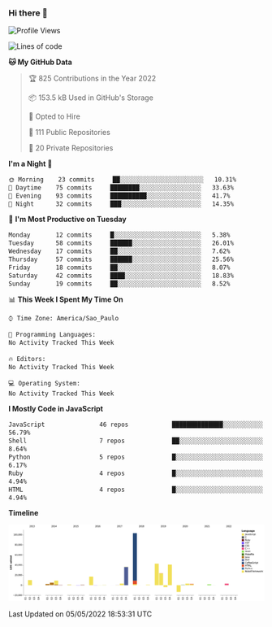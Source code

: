### Hi there 👋

<!--START_SECTION:waka-->
![Profile Views](http://img.shields.io/badge/Profile%20Views-0-blue)

![Lines of code](https://img.shields.io/badge/From%20Hello%20World%20I%27ve%20Written-294%20Thousand%20lines%20of%20code-blue)

**🐱 My GitHub Data** 

> 🏆 825 Contributions in the Year 2022
 > 
> 📦 153.5 kB Used in GitHub's Storage 
 > 
> 💼 Opted to Hire
 > 
> 📜 111 Public Repositories 
 > 
> 🔑 20 Private Repositories  
 > 
**I'm a Night 🦉** 

```text
🌞 Morning    23 commits     ██░░░░░░░░░░░░░░░░░░░░░░░   10.31% 
🌆 Daytime    75 commits     ████████░░░░░░░░░░░░░░░░░   33.63% 
🌃 Evening    93 commits     ██████████░░░░░░░░░░░░░░░   41.7% 
🌙 Night      32 commits     ███░░░░░░░░░░░░░░░░░░░░░░   14.35%

```
📅 **I'm Most Productive on Tuesday** 

```text
Monday       12 commits     █░░░░░░░░░░░░░░░░░░░░░░░░   5.38% 
Tuesday      58 commits     ██████░░░░░░░░░░░░░░░░░░░   26.01% 
Wednesday    17 commits     ██░░░░░░░░░░░░░░░░░░░░░░░   7.62% 
Thursday     57 commits     ██████░░░░░░░░░░░░░░░░░░░   25.56% 
Friday       18 commits     ██░░░░░░░░░░░░░░░░░░░░░░░   8.07% 
Saturday     42 commits     ████░░░░░░░░░░░░░░░░░░░░░   18.83% 
Sunday       19 commits     ██░░░░░░░░░░░░░░░░░░░░░░░   8.52%

```


📊 **This Week I Spent My Time On** 

```text
⌚︎ Time Zone: America/Sao_Paulo

💬 Programming Languages: 
No Activity Tracked This Week

🔥 Editors: 
No Activity Tracked This Week

💻 Operating System: 
No Activity Tracked This Week

```

**I Mostly Code in JavaScript** 

```text
JavaScript               46 repos            ██████████████░░░░░░░░░░░   56.79% 
Shell                    7 repos             ██░░░░░░░░░░░░░░░░░░░░░░░   8.64% 
Python                   5 repos             █░░░░░░░░░░░░░░░░░░░░░░░░   6.17% 
Ruby                     4 repos             █░░░░░░░░░░░░░░░░░░░░░░░░   4.94% 
HTML                     4 repos             █░░░░░░░░░░░░░░░░░░░░░░░░   4.94%

```


**Timeline**

![Chart not found](https://raw.githubusercontent.com/jampow/jampow/master/charts/bar_graph.png) 


 Last Updated on 05/05/2022 18:53:31 UTC
<!--END_SECTION:waka-->

